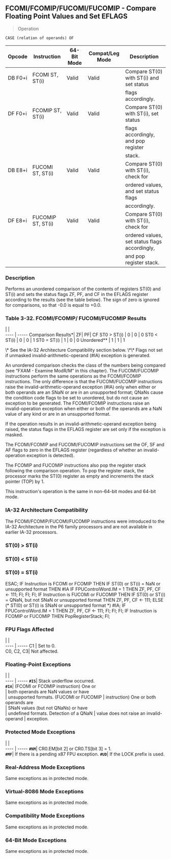 ## FCOMI/FCOMIP/FUCOMI/FUCOMIP - Compare Floating Point Values and Set EFLAGS

> Operation

``` slim
CASE (relation of operands) OF
```

 Opcode | Instruction      | 64-Bit Mode| Compat/Leg Mode| Description                                  
 ---  | --- | --- | --- | ---
 DB F0+i| FCOMI ST, ST(i)  | Valid      | Valid          | Compare ST(0) with ST(i) and set status      
        |                  |            |                | flags accordingly.                           
 DF F0+i| FCOMIP ST, ST(i) | Valid      | Valid          | Compare ST(0) with ST(i), set status         
        |                  |            |                | flags accordingly, and pop register          
        |                  |            |                | stack.                                       
 DB E8+i| FUCOMI ST, ST(i) | Valid      | Valid          | Compare ST(0) with ST(i), check for          
        |                  |            |                | ordered values, and set status flags         
        |                  |            |                | accordingly.                                 
 DF E8+i| FUCOMIP ST, ST(i)| Valid      | Valid          | Compare ST(0) with ST(i), check for          
        |                  |            |                | ordered values, set status flags accordingly,
        |                  |            |                | and pop register stack.                      

### Description
Performs an unordered comparison of the contents of registers ST(0) and ST(i)
and sets the status flags ZF, PF, and CF in the EFLAGS register according to
the results (see the table below). The sign of zero is ignored for comparisons,
so that -0.0 is equal to +0.0.


### Table 3-32. FCOMI/FCOMIP/ FUCOMI/FUCOMIP Results
   | |  
---- | -----
 Comparison Results\*| ZF| PF| CF
 ST0 > ST(i)        | 0 | 0 | 0 
 ST0 < ST(i)        | 0 | 0 | 1 
 ST0 = ST(i)        | 1 | 0 | 0 
 Unordered\*\*        | 1 | 1 | 1 
<aside class="notification">
\* See the IA-32 Architecture Compatibility section below. \*\* Flags not
set if unmasked invalid-arithmetic-operand (#IA) exception is generated.
</aside>

An unordered comparison checks the class of the numbers being compared (see
“FXAM - Examine ModR/M” in this chapter). The FUCOMI/FUCOMIP instructions perform
the same operations as the FCOMI/FCOMIP instructions. The only difference is
that the FUCOMI/FUCOMIP instructions raise the invalid-arithmetic-operand exception
(#IA) only when either or both operands are an SNaN or are in an unsupported
format; QNaNs cause the condition code flags to be set to unordered, but do
not cause an exception to be generated. The FCOMI/FCOMIP instructions raise
an invalid-operation exception when either or both of the operands are a NaN
value of any kind or are in an unsupported format.

If the operation results in an invalid-arithmetic-operand exception being raised,
the status flags in the EFLAGS register are set only if the exception is masked.

The FCOMI/FCOMIP and FUCOMI/FUCOMIP instructions set the OF, SF and AF flags
to zero in the EFLAGS register (regardless of whether an invalid-operation exception
is detected).

The FCOMIP and FUCOMIP instructions also pop the register stack following the
comparison operation. To pop the register stack, the processor marks the ST(0)
register as empty and increments the stack pointer (TOP) by 1.

This instruction's operation is the same in non-64-bit modes and 64-bit mode.


### IA-32 Architecture Compatibility
The FCOMI/FCOMIP/FUCOMI/FUCOMIP instructions were introduced to the IA-32 Architecture
in the P6 family processors and are not available in earlier IA-32 processors.



###   ST(0) > ST(i)
###   ST(0) < ST(i)
###   ST(0) = ST(i)
ESAC;
IF Instruction is FCOMI or FCOMIP
  THEN
     IF ST(0) or ST(i) = NaN or unsupported format
       THEN
          #IA
          IF FPUControlWord.IM = 1
             THEN
               ZF, PF, CF <- 111;
          FI;
     FI;
FI;
IF Instruction is FUCOMI or FUCOMIP
  THEN
     IF ST(0) or ST(i) = QNaN, but not SNaN or unsupported format
       THEN
          ZF, PF, CF <- 111;
       ELSE (\* ST(0) or ST(i) is SNaN or unsupported format \*)
          #IA;
          IF FPUControlWord.IM = 1
             THEN
               ZF, PF, CF <- 111;
          FI;
     FI;
FI;
IF Instruction is FCOMIP or FUCOMIP
  THEN
     PopRegisterStack;
FI;

### FPU Flags Affected
   | |  
---- | -----
 C1        | Set to 0.    
 C0, C2, C3| Not affected.

### Floating-Point Exceptions
   | |  
---- | -----
 **``#IS``**| Stack underflow occurred.              
 **``#IA``**| (FCOMI or FCOMIP instruction) One or   
    | both operands are NaN values or have   
    | unsupported formats. (FUCOMI or FUCOMIP
    | instruction) One or both operands are  
    | SNaN values (but not QNaNs) or have    
    | undefined formats. Detection of a QNaN 
    | value does not raise an invalid-operand
    | exception.                             

### Protected Mode Exceptions
   | |  
---- | -----
 **``#NM``**| CR0.EM[bit 2] or CR0.TS[bit 3] = 1.     
 **``#MF``**| If there is a pending x87 FPU exception.
 **``#UD``**| If the LOCK prefix is used.             

### Real-Address Mode Exceptions
Same exceptions as in protected mode.


### Virtual-8086 Mode Exceptions
Same exceptions as in protected mode.


### Compatibility Mode Exceptions
Same exceptions as in protected mode.


### 64-Bit Mode Exceptions
Same exceptions as in protected mode.
